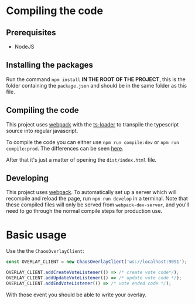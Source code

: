# Compiling the code

## Prerequisites

- NodeJS

## Installing the packages

Run the command `npm install` **IN THE ROOT OF THE PROJECT**, this is the folder containing the `package.json` and should be in the same folder as this file.

## Compiling the code

This project uses [webpack](https://webpack.js.org/) with the [ts-loader](https://webpack.js.org/guides/typescript/) to transpile the typescript source into regular javascript.

To compile the code you can either use `npm run compile:dev` or `npm run compile:prod`. The differences can be seen [here](https://webpack.js.org/configuration/mode/).

After that it's just a matter of opening the `dist/index.html` file.

## Developing

This project uses [webpack](https://webpack.js.org/). To automatically set up a server which will recompile and reload the page, run `npm run develop` in a terminal. Note that these compiled files will only be served from `webpack-dev-server`, and you'll need to go through the normal compile steps for production use.

# Basic usage

Use the the `ChaosOverlayClient`:

```typescript
const OVERLAY_CLIENT = new ChaosOverlayClient('ws://localhost:9091');

OVERLAY_CLIENT.addCreateVoteListener(() => /* create vote code*/);
OVERLAY_CLIENT.addUpdateVoteListener(() => /* update vote code */);
OVERLAY_CLIENT.addEndVoteListener(() => /* vote ended code */);
```

With those event you should be able to write your overlay.
